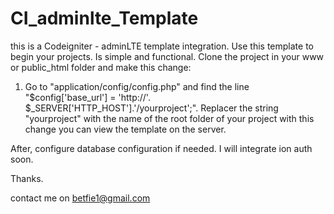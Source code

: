 # CI_adminlte_Template
this is a Codeigniter - adminLTE template integration. Use this template to begin your projects. Is simple and functional.
Clone the project in your www or public_html folder and make this change:
1. Go to "application/config/config.php" and find the line "$config['base_url'] = 'http://'. $_SERVER['HTTP_HOST'].'/yourproject';". Replacer the string "yourproject" with the name of the root folder of your project
with this change you can view the template on the server.

After, configure database configuration if needed. 
I will integrate ion auth soon.

Thanks.

contact me on betfie1@gmail.com

